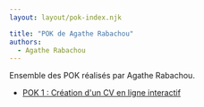```yaml
---
layout: layout/pok-index.njk

title: "POK de Agathe Rabachou"
authors:
  - Agathe Rabachou
---
```


Ensemble des POK réalisés par Agathe Rabachou.

* [POK 1 : Création d'un CV en ligne interactif](./temps-1)
